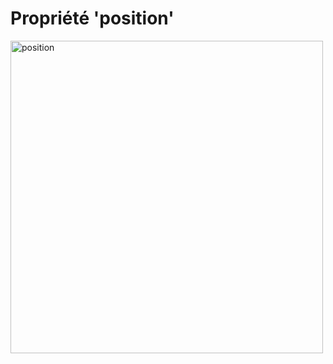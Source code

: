 <div w-full h-full>
    <div>
        <h1 w-80 pb-2 text-gradient-css font-mono text-2xl >Propriété 'position'</h1>
    </div>
    <div>
        <ListCustom
        listStyle="text-gradient-css"
        title="Valeurs de 'position'"
        :list="[
            `static: position par défaut;`,
            `relative: positioné par rapport à sa position initiale;`,
            `absolute: positioné par rapport à son parent;`,
            `fixed: positioné par rapport à la fenêtre du navigateur;`,
            `sticky: positioné en fonction du défilement;`,
        ]"
        />
    </div>
    <img src="/positionement.webp" alt="position" width="500">
</div>